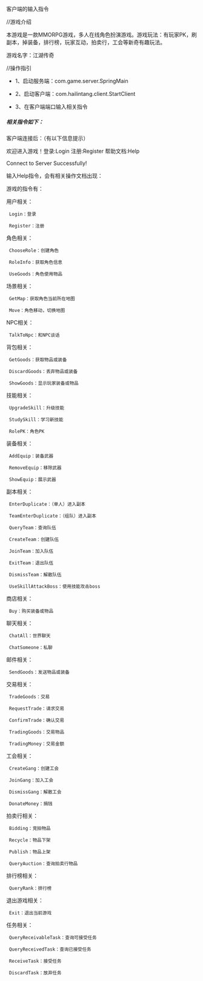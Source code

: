 客户端的输入指令

//游戏介绍

本游戏是一款MMORPG游戏，多人在线角色扮演游戏。游戏玩法：有玩家PK，刷副本，掉装备，排行榜，玩家互动，拍卖行，工会等新奇有趣玩法。  

游戏名字：江湖传奇

//操作指引

- 1、启动服务端：com.game.server.SpringMain

- 2、启动客户端：com.hailintang.client.StartClient

- 3、在客户端端口输入相关指令



##### 相关指令如下：

客户端连接后：（有以下信息提示）

欢迎进入游戏！登录:Login		注册:Register		帮助文档:Help

Connect to Server Successfully!



输入Help指令，会有相关操作文档出现：

游戏的指令有：

用户相关：

	 Login：登录

	 Register：注册

角色相关：

	 ChooseRole：创建角色

	 RoleInfo：获取角色信息

	 UseGoods：角色使用物品

场景相关：

	 GetMap：获取角色当前所在地图

	 Move：角色移动，切换地图

NPC相关：

	 TalkToNpc：和NPC谈话

背包相关：

	 GetGoods：获取物品或装备

	 DiscardGoods：丢弃物品或装备

	 ShowGoods：显示玩家装备或物品

技能相关：

	 UpgradeSkill：升级技能

	 StudySkill：学习新技能

	 RolePK：角色PK

装备相关：

	 AddEquip：装备武器

	 RemoveEquip：移除武器

	 ShowEquip：展示武器

副本相关：

	 EnterDuplicate：（单人）进入副本

	 TeamEnterDuplicate：（组队）进入副本

	 QueryTeam：查询队伍

	 CreateTeam：创建队伍

	 JoinTeam：加入队伍

	 ExitTeam：退出队伍

	 DismissTeam：解散队伍

	 UseSkillAttackBoss：使用技能攻击boss

商店相关：

	 Buy：购买装备或物品

聊天相关：

	 ChatAll：世界聊天

	 ChatSomeone：私聊

邮件相关：

	 SendGoods：发送物品或装备

交易相关：

	 TradeGoods：交易

	 RequestTrade：请求交易

	 ConfirmTrade：确认交易

	 TradingGoods：交易物品

	 TradingMoney：交易金额

工会相关：

	 CreateGang：创建工会

	 JoinGang：加入工会

	 DismissGang：解散工会

	 DonateMoney：捐钱

拍卖行相关：

	 Bidding：竞拍物品

	 Recycle：物品下架

	 Publish：物品上架

	 QueryAuction：查询拍卖行物品

排行榜相关：

	 QueryRank：排行榜

退出游戏相关：

	 Exit：退出当前游戏

任务相关：

	 QueryReceivableTask：查询可接受任务

	 QueryReceivedTask：查询已接受任务

	 ReceiveTask：接受任务

	 DiscardTask：放弃任务
